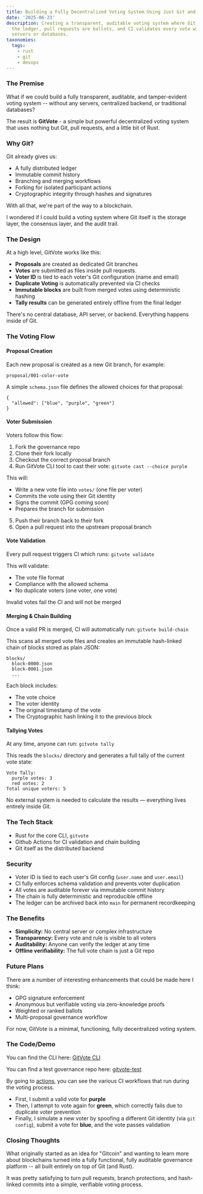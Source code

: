 ```yaml
---
title: Building a Fully Decentralized Voting System Using Just Git and Pull Requests
date: '2025-06-23'
description: Creating a transparent, auditable voting system where Git commits are
  the ledger, pull requests are ballots, and CI validates every vote without any centralized
  servers or databases.
taxonomies:
  tags:
    - rust
    - git
    - devops
---
```


### The Premise

What if we could build a fully transparent, auditable, and tamper-evident
voting system -- without any servers, centralized backend, or traditional
databases?

The result is **GitVote** - a simple but powerful decentralized voting system
that uses nothing but Git, pull requests, and a little bit of Rust.

### Why Git?

Git already gives us:
- A fully distributed ledger
- Immutable commit history
- Branching and merging workflows
- Forking for isolated participant actions
- Cryptographic integrity through hashes and signatures

With all that, we're part of the way to a blockchain.

I wondered if I could build a voting system where Git itself is the storage
layer, the consensus layer, and the audit trail.

### The Design

At a high level, GitVote works like this:
- **Proposals** are created as dedicated Git branches
- **Votes** are submitted as files inside pull requests.
- **Voter ID** is tied to each voter's Git configuration (name and email)
- **Duplicate Voting** is automatically prevented via CI checks
- **Immutable blocks** are built from merged votes using deterministic hashing
- **Tally results** can be generated entirely offline from the final ledger

There's no central database, API server, or backend. Everything happens inside
of Git.

### The Voting Flow

#### Proposal Creation

Each new proposal is created as a new Git branch, for example:

`proposal/001-color-vote`

A simple `schema.json` file defines the allowed choices for that proposal:

```
{
  "allowed": ["blue", "purple", "green"]
}
```

#### Voter Submission

Voters follow this flow:
1. Fork the governance repo
2. Clone their fork locally
3. Checkout the correct proposal branch
4. Run GitVote CLI tool to cast their vote:
`gitvote cast --choice purple`

This will:
- Write a new vote file into `votes/` (one file per voter)
- Commits the vote using their Git identity
- Signs the commit (GPG coming soon)
- Prepares the branch for submission

5. Push their branch back to their fork
6. Open a pull request into the upstream proposal branch

#### Vote Validation

Every pull request triggers CI which runs:
`gitvote validate`

This will validate:
- The vote file format
- Compliance with the allowed schema
- No duplicate voters (one voter, one vote)

Invalid votes fail the CI and will not be merged

#### Merging & Chain Building

Once a valid PR is merged, CI will automatically run:
`gitvote build-chain`

This scans all merged vote files and creates an immutable hash-linked chain
of blocks stored as plain JSON:

```
blocks/
  block-0000.json
  block-0001.json
  ...
```

Each block includes:
- The vote choice
- The voter identity
- The original timestamp of the vote
- The Cryptographic hash linking it to the previous block

#### Tallying Votes

At any time, anyone can run:
`gitvote tally`

This reads the `blocks/` directory and generates a full tally of the current vote
state:

```
Vote Tally:
  purple votes: 3
  red votes: 2
Total unique voters: 5
```

No external system is needed to calculate the results — everything lives
entirely inside Git.

### The Tech Stack

- Rust for the core CLI, `gitvote`
- Github Actions for CI validation and chain building
- Git itself as the distributed backend

### Security

- Voter ID is tied to each user's Git config (`user.name` and `user.email`)
- CI fully enforces schema validation and prevents voter duplication
- All votes are auditable forever via immutable commit history
- The chain is fully deterministic and reproducible offline
- The ledger can be archived back into `main` for permanent recordkeeping

### The Benefits

- **Simplicity:** No central server or complex infrastructure
- **Transparency:** Every vote and rule is visible to all voters
- **Auditability:** Anyone can verify the ledger at any time
- **Offline verifiability:** The full vote chain is just a Git repo

### Future Plans

There are a number of interesting enhancements that could be made here I think:
- GPG signature enforcement
- Anonymous but verifiable voting via zero-knowledge proofs
- Weighted or ranked ballots
- Multi-proposal governance workflow

For now, GitVote is a minimal, functioning, fully decentralized voting system.

### The Code/Demo

You can find the CLI here:
[GitVote CLI](https://github.com/ducks/gitvote)

You can find a test governance repo here:
[gitvote-test](https://github.com/ducks/gitvote-test)

By going to [actions](https://github.com/ducks/gitvote-test/actions), you can
see the various CI workflows that run during the voting process.

- First, I submit a valid vote for **purple**
- Then, I attempt to vote again for **green**, which correctly fails
  due to duplicate voter prevention
- Finally, I simulate a new voter by spoofing a different Git identity (via
  `git config`), submit a vote for **blue**, and the vote passes validation

### Closing Thoughts

What originally started as an idea for "Gitcoin" and wanting to learn more
about blockchains turned into a fully functional, fully auditable governance
platform -- all built entirely on top of Git (and Rust).

It was pretty satisfying to turn pull requests, branch
protections, and hash-linked commits into a simple, verifiable voting process.

